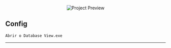 
<p align="center"><img src="Preview.png" alt="Project Preview"></p>

## Config

```
Abrir o Database View.exe
```

---
